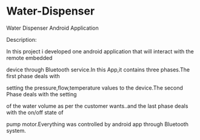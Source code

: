 Water-Dispenser
===============

Water Dispenser Android Application

Description:

 In this project i developed one android application that will interact with the remote embedded 

device through Bluetooth service.In this App,it contains three phases.The first phase deals with 

setting the pressure,flow,temperature values to the device.The second Phase deals with the setting 

of the water volume as per the customer wants..and the last phase deals with the on/off state of 

pump motor.Everything was controlled by android app through Bluetooth system.
